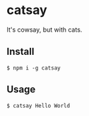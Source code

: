 # catsay

It's cowsay, but with cats.


## Install

```
$ npm i -g catsay
```


## Usage
```
$ catsay Hello World
```
